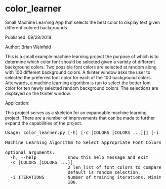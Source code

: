 # color_learner
Small Machine Learning App that selects the best color to display text given different colored backgrounds

Published: 09/28/2018

Author: Brian Weinfeld

This is a small example machine learning project the purpose of which is to determine which color font should be
selected given a variety of different background colors. Two possible font colors are selected at random along with
100 different background colors. A tkinter window asks the user to selected the preferred font color for each of the
100 background colors. Afterwards, a machine learning algorithm is run to select the better font color for ten newly
selected random background colors. The selections are displayed on the tkinter window.

Application:

This project serves as a skeleton for an expandable machine learning project. There are a number of improvements that
can be made to further expand the capabilities of the project.

<pre>
Usage: color_learner.py [-h] [-c [COLORS [COLORS ...]]] [-i ITERATIONS]

Machine Learning Algorithm to Select Appropriate Font Colors

optional arguments:
  -h, --help            show this help message and exit
  -c [COLORS [COLORS ...]]
                        2 len list of font colors to compare. EX: 05ab1b 55abc8
                        Default is random selection.
  -i ITERATIONS         Number of training iterations. Minimum 50. Default is
                        100.
</pre>